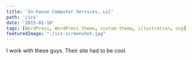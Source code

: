 ```yaml
---
title: 'In-house Computer Services, LLC'
path: '/ics'
date: '2015-01-10'
tags: [WordPress, WordPress theme, custom theme, illustration, svg]
featuredImage: "./ics-screenshot.jpg"
---
```


I work with these guys. Their site had to be cool.
